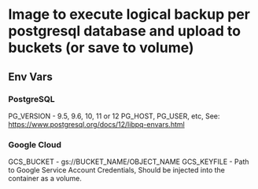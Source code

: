 # Image to execute logical backup per postgresql database and upload to buckets (or save to volume)

## Env Vars

### PostgreSQL
PG_VERSION - 9.5, 9.6, 10, 11 or 12
PG_HOST, PG_USER, etc, See: https://www.postgresql.org/docs/12/libpq-envars.html


### Google Cloud
GCS_BUCKET - gs://BUCKET_NAME/OBJECT_NAME
GCS_KEYFILE - Path to Google Service Account Credentials, Should be injected into the container as a volume.
